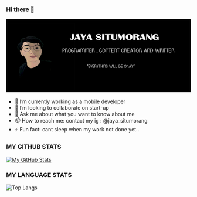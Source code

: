 ### Hi there 👋

<p align="left">
  <img width="600" height="200" src="https://github.com/jayasitumorang/jayasitumorang/blob/main/jayasitumorang.jpg">
</p>


- 🔭 I’m currently working as a mobile developer 
- 👯 I’m looking to collaborate on start-up 
- 💬 Ask me about what you want to know about me
- 📫 How to reach me: contact my ig : @jaya_situmorang
- ⚡ Fun fact: cant sleep when my work not done yet..


### MY GITHUB STATS 
[![My GitHub Stats](https://github-readme-stats.vercel.app/api/?username=jayasitumoran&count_private=true&theme=tokyonight&showicons=true)]()
<br>
### MY LANGUAGE STATS 
 ![Top Langs](https://github-readme-stats.vercel.app/api/top-langs/?username=jayasitumorang&hide=javascript,css,scss,html&theme=tokyonight)
